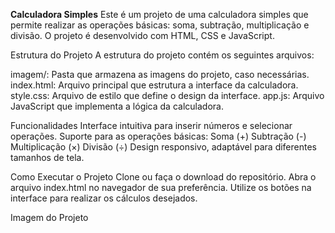 **Calculadora Simples**
Este é um projeto de uma calculadora simples que permite realizar as operações básicas: soma, subtração, multiplicação e divisão. O projeto é desenvolvido com HTML, CSS e JavaScript.

Estrutura do Projeto
A estrutura do projeto contém os seguintes arquivos:

imagem/: Pasta que armazena as imagens do projeto, caso necessárias.
index.html: Arquivo principal que estrutura a interface da calculadora.
style.css: Arquivo de estilo que define o design da interface.
app.js: Arquivo JavaScript que implementa a lógica da calculadora.

Funcionalidades
Interface intuitiva para inserir números e selecionar operações.
Suporte para as operações básicas:
Soma (+)
Subtração (-)
Multiplicação (×)
Divisão (÷)
Design responsivo, adaptável para diferentes tamanhos de tela.

Como Executar o Projeto
Clone ou faça o download do repositório.
Abra o arquivo index.html no navegador de sua preferência.
Utilize os botões na interface para realizar os cálculos desejados.

Imagem do Projeto
